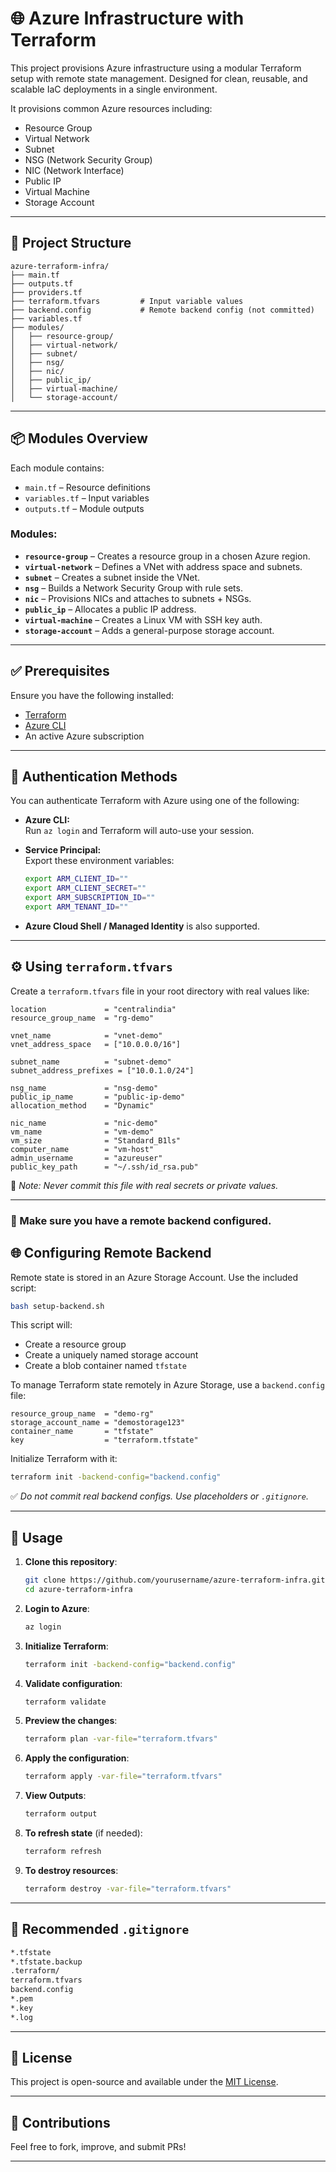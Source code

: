 
# 🌐 Azure Infrastructure with Terraform

This project provisions Azure infrastructure using a modular Terraform setup with remote state management. Designed for clean, reusable, and scalable IaC deployments in a single environment.

It provisions common Azure resources including:

- Resource Group
- Virtual Network
- Subnet
- NSG (Network Security Group)
- NIC (Network Interface)
- Public IP
- Virtual Machine
- Storage Account

---

## 📁 Project Structure

```
azure-terraform-infra/
├── main.tf
├── outputs.tf
├── providers.tf
├── terraform.tfvars         # Input variable values 
├── backend.config           # Remote backend config (not committed)
├── variables.tf
├── modules/
│   ├── resource-group/
│   ├── virtual-network/
│   ├── subnet/
│   ├── nsg/
│   ├── nic/
│   ├── public_ip/
│   ├── virtual-machine/
│   └── storage-account/
```

---

## 📦 Modules Overview

Each module contains:
- `main.tf` – Resource definitions
- `variables.tf` – Input variables
- `outputs.tf` – Module outputs

### Modules:
- **`resource-group`** – Creates a resource group in a chosen Azure region.
- **`virtual-network`** – Defines a VNet with address space and subnets.
- **`subnet`** – Creates a subnet inside the VNet.
- **`nsg`** – Builds a Network Security Group with rule sets.
- **`nic`** – Provisions NICs and attaches to subnets + NSGs.
- **`public_ip`** – Allocates a public IP address.
- **`virtual-machine`** – Creates a Linux VM with SSH key auth.
- **`storage-account`** – Adds a general-purpose storage account.

---

## ✅ Prerequisites

Ensure you have the following installed:

- [Terraform](https://developer.hashicorp.com/terraform/downloads)
- [Azure CLI](https://learn.microsoft.com/en-us/cli/azure/install-azure-cli)
- An active Azure subscription

---

## 🔐 Authentication Methods

You can authenticate Terraform with Azure using one of the following:

- **Azure CLI:**  
  Run `az login` and Terraform will auto-use your session.

- **Service Principal:**  
  Export these environment variables:
  ```bash
  export ARM_CLIENT_ID=""
  export ARM_CLIENT_SECRET=""
  export ARM_SUBSCRIPTION_ID=""
  export ARM_TENANT_ID=""
  ```

- **Azure Cloud Shell / Managed Identity** is also supported.

---

## ⚙️ Using `terraform.tfvars`

Create a `terraform.tfvars` file in your root directory with real values like:

```hcl
location             = "centralindia"
resource_group_name  = "rg-demo"

vnet_name            = "vnet-demo"
vnet_address_space   = ["10.0.0.0/16"]

subnet_name          = "subnet-demo"
subnet_address_prefixes = ["10.0.1.0/24"]

nsg_name             = "nsg-demo"
public_ip_name       = "public-ip-demo"
allocation_method    = "Dynamic"

nic_name             = "nic-demo"
vm_name              = "vm-demo"
vm_size              = "Standard_B1ls"
computer_name        = "vm-host"
admin_username       = "azureuser"
public_key_path      = "~/.ssh/id_rsa.pub"
```

📌 *Note: Never commit this file with real secrets or private values.*

---


### 📌 Make sure you have a remote backend configured.

## 🌐 Configuring Remote Backend


Remote state is stored in an Azure Storage Account. Use the included script:

```bash
bash setup-backend.sh
```

This script will:
- Create a resource group
- Create a uniquely named storage account
- Create a blob container named `tfstate`


To manage Terraform state remotely in Azure Storage, use a `backend.config` file:

```hcl
resource_group_name  = "demo-rg"
storage_account_name = "demostorage123"
container_name       = "tfstate"
key                  = "terraform.tfstate"
```

Initialize Terraform with it:

```bash
terraform init -backend-config="backend.config"
```

✅ *Do not commit real backend configs. Use placeholders or `.gitignore`.*

---

## 🚀 Usage

1. **Clone this repository**:
    ```bash
    git clone https://github.com/yourusername/azure-terraform-infra.git
    cd azure-terraform-infra
    ```

2. **Login to Azure**:
    ```bash
    az login
    ```

3. **Initialize Terraform**:
    ```bash
    terraform init -backend-config="backend.config"
    ```

4. **Validate configuration**:
    ```bash
    terraform validate
    ```

5. **Preview the changes**:
    ```bash
    terraform plan -var-file="terraform.tfvars"
    ```

6. **Apply the configuration**:
    ```bash
    terraform apply -var-file="terraform.tfvars"
    ```

7. **View Outputs**:
    ```bash
    terraform output
    ```

8. **To refresh state** (if needed):
    ```bash
    terraform refresh
    ```

9. **To destroy resources**:
    ```bash
    terraform destroy -var-file="terraform.tfvars"
    ```

---

## 🛑 Recommended `.gitignore`

```bash
*.tfstate
*.tfstate.backup
.terraform/
terraform.tfvars
backend.config
*.pem
*.key
*.log
```

---

## 📄 License

This project is open-source and available under the [MIT License](LICENSE).

---

## 🙌 Contributions

Feel free to fork, improve, and submit PRs!

---

